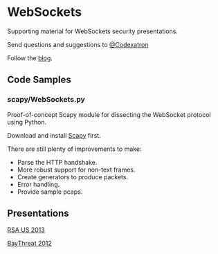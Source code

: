 WebSockets
==
Supporting material for WebSockets security presentations.

Send questions and suggestions to [@Codexatron](https://twitter.com/Codexatron)

Follow the [blog](http://deadliestwebattacks.com).

Code Samples
--

### scapy/WebSockets.py
Proof-of-concept Scapy module for dissecting the WebSocket protocol using Python.

Download and install [Scapy][scapy-project] first.

There are still plenty of improvements to make:

 * Parse the HTTP handshake.
 * More robust support for non-text frames.
 * Create generators to produce packets.
 * Error handling.
 * Provide sample pcaps.

Presentations
--

[RSA US 2013][ASEC-F41]

[BayThreat 2012][bt2012]


[ASEC-F41]: http://deadliestwebattacks.com/2013/03/08/rsa-us-2013-asec-f41-slides/ "Using HTML5 WebSockets Securely"
[bt2012]: http://deadliestwebattacks.com/2012/12/07/baythreat-2012-websocket-presentation/ "Hacking with WebSockets"
[scapy-project]: http://www.secdev.org/projects/scapy/ "Scapy Project Home"
